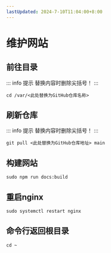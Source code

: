 ```yaml
---
lastUpdated: 2024-7-10T11:04:00+8:00
---
```


# 维护网站

## 前往目录

::: info 提示
替换内容时删除尖括号！
:::

```cd /var/<此处替换为GitHub仓库名称>```

## 刷新仓库

::: info 提示
替换内容时删除尖括号！
:::

```git pull <此处替换为GitHub仓库地址> main```

## 构建网站

```sudo npm run docs:build```

## 重启nginx

```sudo systemctl restart nginx```

## 命令行返回根目录

```cd ~```
